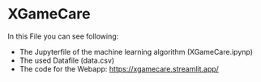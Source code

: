 # XGameCare

In this File you can see following: 

- The Jupyterfile of the machine learning algorithm (XGameCare.ipynp)
- The used Datafile (data.csv)
- The code for the Webapp: https://xgamecare.streamlit.app/
